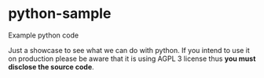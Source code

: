 # python-sample
Example python code

Just a showcase to see what we can do with python.
If you intend to use it on production please be aware that it is using AGPL 3 license thus **you must disclose the source code**.

